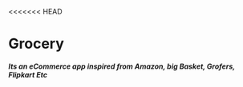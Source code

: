 <<<<<<< HEAD
# Grocery

##### Its an eCommerce app inspired from Amazon, big Basket, Grofers, Flipkart Etc

